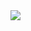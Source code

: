 <img src="https://capsule-render.vercel.app/api?type=venom&color=auto&height=300&section=header&text=Hi%20I'm DoYun&fontSize=90" />

